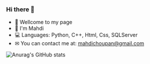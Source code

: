 ### Hi there 👋

- 🤍 Wellcome to my page
- 🤵 I'm Mahdi
- 💻 Languages: Python, C++, Html, Css, SQLServer 
- ✉ You can contact me at: mahdichoupan@gmail.com

![Anurag's GitHub stats](https://github-readme-stats.vercel.app/api?username=mahdichoupan&theme=vue-dark&show_icons=true)
